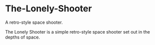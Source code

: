 # The-Lonely-Shooter
A retro-style space shooter.

The Lonely Shooter is a simple retro-style space shooter set out in the depths of space.
